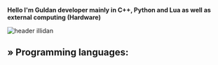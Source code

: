 
**Hello I'm Guldan developer mainly in C++, Python and Lua as well as external computing (Hardware)**


![header illidan](https://user-images.githubusercontent.com/98873011/152193823-bf64b0bf-fb59-444b-879d-1059155690e7.gif)


## » Programming languages:

